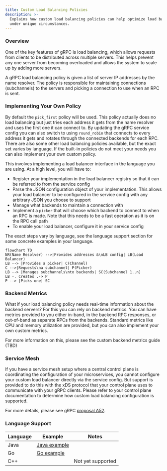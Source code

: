 ```yaml
---
title: Custom Load Balancing Policies
description: >-
  Explains how custom load balancing policies can help optimize load balancing
  under unique circumstances.
---
```


### Overview

One of the key features of gRPC is load balancing, which allows requests from
clients to be distributed across multiple servers. This helps prevent any
one server from becoming overloaded and allows the system to scale up by adding
more servers.

A gRPC load balancing policy is given a list of server IP addresses by the name
resolver. The policy is responsible for maintaining connections (subchannels)
to the servers and picking a connection to use when an RPC is sent.

### Implementing Your Own Policy

By default the `pick_first` policy will be used. This policy actually does no
load balancing but just tries each address it gets from the name resolver and
uses the first one it can connect to. By updating the gRPC service config you
can also switch to using `round_robin` that connects to every address it gets
and rotates through the connected backends for each RPC. There are also some
other load balancing policies available, but the exact set varies by language.
If the built-in policies do not meet your needs you can also implement your own
custom policy.

This involves implementing a load balancer interface in the language you are
using. At a high level, you will have to:

- Register your implementation in the load balancer registry so that it can
be referred to from the service config
- Parse the JSON configuration object of your implementation. This allows your
load balancer to be configured in the service config with any arbitrary JSON
you choose to support
- Manage what backends to maintain a connection with
- Implement a `picker` that will choose which backend to connect to when an
RPC is made. Note that this needs to be a fast operation as it is on the RPC
call path
- To enable your load balancer, configure it in your service config

The exact steps vary by language, see the language support section for some
concrete examples in your language.

```mermaid
flowchart TD
NR(Name Resolver) -->|Provides addresses &\nLB config| LB(Load Balancer)
LB --> |Provides a picker| C(Channel)
C -->|Requests\na subchannel| P(Picker)
LB --> |Manages subchannels\nto backends| SC(Subchannel 1..n)
LB -. Creates .-> P
P --> |Picks one| SC
```

### Backend Metrics

What if your load balancing policy needs real-time information about the 
backend servers? For this you can rely on backend metrics. You can
have metrics provided to you either in-band, in the backend RPC responses, or
out-of-band as separate RPCs from the backends. Standard metrics like 
CPU and memory utilization are provided, but you can also implement 
your own custom metrics.

For more information on this, please see the custom backend metrics guide (TBD)

### Service Mesh

If you have a service mesh setup where a central control plane is coordinating
the configuration of your microservices, you cannot configure your custom load
balancer directly via the service config. But support is provided to do this
with the xDS protocol that your control plane uses to communicate with your
gRPC clients. Please refer to your control plane documentation to determine how
custom load balancing configuration is supported.

For more details, please see gRPC [proposal A52].

### Language Support

| Language | Example        | Notes                            |
|----------|----------------|----------------------------------|
| Java     | [Java example] |                                  |
| Go       | [Go example]   |                                  |
| C++      |                | Not yet supported                |

[proposal A52]:https://github.com/grpc/proposal/blob/master/A52-xds-custom-lb-policies.md
[Java example]: https://github.com/grpc/grpc-java/tree/master/examples/src/main/java/io/grpc/examples/customloadbalance 
[Go example]: https://github.com/grpc/grpc-go/tree/master/examples/features/customloadbalancer
